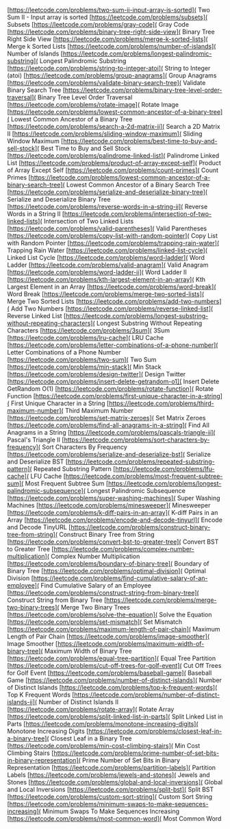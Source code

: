 [https://leetcode.com/problems/two-sum-ii-input-array-is-sorted]( Two Sum II - Input array is sorted
[https://leetcode.com/problems/subsets]( Subsets
[https://leetcode.com/problems/gray-code]( Gray Code
[https://leetcode.com/problems/binary-tree-right-side-view]( Binary Tree Right Side View
[https://leetcode.com/problems/merge-k-sorted-lists]( Merge k Sorted Lists
[https://leetcode.com/problems/number-of-islands]( Number of Islands
[https://leetcode.com/problems/longest-palindromic-substring]( Longest Palindromic Substring
[https://leetcode.com/problems/string-to-integer-atoi]( String to Integer (atoi)
[https://leetcode.com/problems/group-anagrams]( Group Anagrams
[https://leetcode.com/problems/validate-binary-search-tree]( Validate Binary Search Tree
[https://leetcode.com/problems/binary-tree-level-order-traversal]( Binary Tree Level Order Traversal
[https://leetcode.com/problems/rotate-image]( Rotate Image
[https://leetcode.com/problems/lowest-common-ancestor-of-a-binary-tree]( Lowest Common Ancestor of a Binary Tree
[https://leetcode.com/problems/search-a-2d-matrix-ii]( Search a 2D Matrix II
[https://leetcode.com/problems/sliding-window-maximum]( Sliding Window Maximum
[https://leetcode.com/problems/best-time-to-buy-and-sell-stock]( Best Time to Buy and Sell Stock
[https://leetcode.com/problems/palindrome-linked-list]( Palindrome Linked List
[https://leetcode.com/problems/product-of-array-except-self]( Product of Array Except Self
[https://leetcode.com/problems/count-primes]( Count Primes
[https://leetcode.com/problems/lowest-common-ancestor-of-a-binary-search-tree]( Lowest Common Ancestor of a Binary Search Tree
[https://leetcode.com/problems/serialize-and-deserialize-binary-tree]( Serialize and Deserialize Binary Tree
[https://leetcode.com/problems/reverse-words-in-a-string-ii]( Reverse Words in a String II
[https://leetcode.com/problems/intersection-of-two-linked-lists]( Intersection of Two Linked Lists
[https://leetcode.com/problems/valid-parentheses]( Valid Parentheses
[https://leetcode.com/problems/copy-list-with-random-pointer]( Copy List with Random Pointer
[https://leetcode.com/problems/trapping-rain-water]( Trapping Rain Water
[https://leetcode.com/problems/linked-list-cycle]( Linked List Cycle
[https://leetcode.com/problems/word-ladder]( Word Ladder
[https://leetcode.com/problems/valid-anagram]( Valid Anagram
[https://leetcode.com/problems/word-ladder-ii]( Word Ladder II
[https://leetcode.com/problems/kth-largest-element-in-an-array]( Kth Largest Element in an Array
[https://leetcode.com/problems/word-break]( Word Break
[https://leetcode.com/problems/merge-two-sorted-lists]( Merge Two Sorted Lists
[https://leetcode.com/problems/add-two-numbers]( Add Two Numbers
[https://leetcode.com/problems/reverse-linked-list]( Reverse Linked List
[https://leetcode.com/problems/longest-substring-without-repeating-characters]( Longest Substring Without Repeating Characters
[https://leetcode.com/problems/3sum]( 3Sum
[https://leetcode.com/problems/lru-cache]( LRU Cache
[https://leetcode.com/problems/letter-combinations-of-a-phone-number]( Letter Combinations of a Phone Number
[https://leetcode.com/problems/two-sum]( Two Sum
[https://leetcode.com/problems/min-stack]( Min Stack
[https://leetcode.com/problems/design-twitter]( Design Twitter
[https://leetcode.com/problems/insert-delete-getrandom-o1]( Insert Delete GetRandom O(1)
[https://leetcode.com/problems/rotate-function]( Rotate Function
[https://leetcode.com/problems/first-unique-character-in-a-string]( First Unique Character in a String
[https://leetcode.com/problems/third-maximum-number]( Third Maximum Number
[https://leetcode.com/problems/set-matrix-zeroes]( Set Matrix Zeroes
[https://leetcode.com/problems/find-all-anagrams-in-a-string]( Find All Anagrams in a String
[https://leetcode.com/problems/pascals-triangle-ii]( Pascal's Triangle II
[https://leetcode.com/problems/sort-characters-by-frequency]( Sort Characters By Frequency
[https://leetcode.com/problems/serialize-and-deserialize-bst]( Serialize and Deserialize BST
[https://leetcode.com/problems/repeated-substring-pattern]( Repeated Substring Pattern
[https://leetcode.com/problems/lfu-cache]( LFU Cache
[https://leetcode.com/problems/most-frequent-subtree-sum]( Most Frequent Subtree Sum
[https://leetcode.com/problems/longest-palindromic-subsequence]( Longest Palindromic Subsequence
[https://leetcode.com/problems/super-washing-machines]( Super Washing Machines
[https://leetcode.com/problems/minesweeper]( Minesweeper
[https://leetcode.com/problems/k-diff-pairs-in-an-array]( K-diff Pairs in an Array
[https://leetcode.com/problems/encode-and-decode-tinyurl]( Encode and Decode TinyURL
[https://leetcode.com/problems/construct-binary-tree-from-string]( Construct Binary Tree from String
[https://leetcode.com/problems/convert-bst-to-greater-tree]( Convert BST to Greater Tree
[https://leetcode.com/problems/complex-number-multiplication]( Complex Number Multiplication
[https://leetcode.com/problems/boundary-of-binary-tree]( Boundary of Binary Tree
[https://leetcode.com/problems/optimal-division]( Optimal Division
[https://leetcode.com/problems/find-cumulative-salary-of-an-employee]( Find Cumulative Salary of an Employee
[https://leetcode.com/problems/construct-string-from-binary-tree]( Construct String from Binary Tree
[https://leetcode.com/problems/merge-two-binary-trees]( Merge Two Binary Trees
[https://leetcode.com/problems/solve-the-equation]( Solve the Equation
[https://leetcode.com/problems/set-mismatch]( Set Mismatch
[https://leetcode.com/problems/maximum-length-of-pair-chain]( Maximum Length of Pair Chain
[https://leetcode.com/problems/image-smoother]( Image Smoother
[https://leetcode.com/problems/maximum-width-of-binary-tree]( Maximum Width of Binary Tree
[https://leetcode.com/problems/equal-tree-partition]( Equal Tree Partition
[https://leetcode.com/problems/cut-off-trees-for-golf-event]( Cut Off Trees for Golf Event
[https://leetcode.com/problems/baseball-game]( Baseball Game
[https://leetcode.com/problems/number-of-distinct-islands]( Number of Distinct Islands
[https://leetcode.com/problems/top-k-frequent-words]( Top K Frequent Words
[https://leetcode.com/problems/number-of-distinct-islands-ii]( Number of Distinct Islands II
[https://leetcode.com/problems/rotate-array]( Rotate Array
[https://leetcode.com/problems/split-linked-list-in-parts]( Split Linked List in Parts
[https://leetcode.com/problems/monotone-increasing-digits]( Monotone Increasing Digits
[https://leetcode.com/problems/closest-leaf-in-a-binary-tree]( Closest Leaf in a Binary Tree
[https://leetcode.com/problems/min-cost-climbing-stairs]( Min Cost Climbing Stairs
[https://leetcode.com/problems/prime-number-of-set-bits-in-binary-representation]( Prime Number of Set Bits in Binary Representation
[https://leetcode.com/problems/partition-labels]( Partition Labels
[https://leetcode.com/problems/jewels-and-stones]( Jewels and Stones
[https://leetcode.com/problems/global-and-local-inversions]( Global and Local Inversions
[https://leetcode.com/problems/split-bst]( Split BST
[https://leetcode.com/problems/custom-sort-string]( Custom Sort String
[https://leetcode.com/problems/minimum-swaps-to-make-sequences-increasing]( Minimum Swaps To Make Sequences Increasing
[https://leetcode.com/problems/most-common-word]( Most Common Word